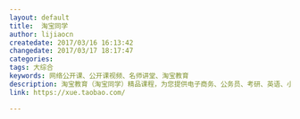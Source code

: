 ```yaml
---
layout: default
title:  淘宝同学
author: lijiaocn
createdate: 2017/03/16 16:13:42
changedate: 2017/03/17 18:17:47
categories:
tags: 大综合
keywords: 网络公开课、公开课视频、名师讲堂、淘宝教育
description: 淘宝教育（淘宝同学）精品课程，为您提供电子商务、公务员、考研、英语、小语种、口语外教、雅思托福、学历教育、考试认证、文体艺术、中小学辅导、亲子早教、生活百科、电脑IT、财务金融、营销管理、职业技能等精品课程培训学习。网络公开课、名师讲堂、视频直播、交易有保障，学习精品课程就来淘宝教育（淘宝同学）
link: https://xue.taobao.com/

---
```

